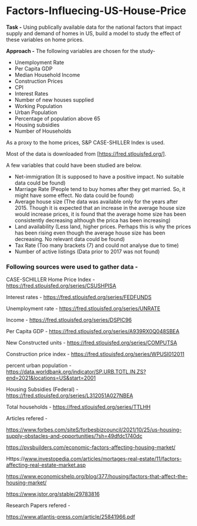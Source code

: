 # Factors-Influecing-US-House-Price
**Task -** Using publically available data for the national factors that impact supply and demand of homes in US, build a model to study the effect of these variables on home prices.

**Approach -** The following variables are chosen for the study-
- Unemployment Rate
- Per Capita GDP
- Median Household Income
- Construction Prices
- CPI 
- Interest Rates
- Number of new houses supplied
- Working Population
- Urban Population
- Percentage of population above 65
- Housing subsidies
- Number of Households

As a proxy to the home prices, S&P CASE-SHILLER Index is used. 

Most of the data is downloaded from [https://fred.stlouisfed.org/].

A few variables that could have been studied are below.

- Net-immigration (It is supposed to have a positive impact. No suitable data could be found)
- Marriage Rate (People tend to buy homes after they get married. So, it might have some effect. No data could be found)
- Average house size (The data was available only for the years after 2015. Though it is expected that an increase in the average house size would increase prices, it is found that the average home size has been consistently decreasing although the prica has been increasing)
- Land availability (Less land, higher prices. Perhaps this is why the prices has been rising even though the average house size has been decreasing. No relevant data could be found)
- Tax Rate (Too many brackets (7) and could not analyse due to time)
- Number of active listings (Data prior to 2017 was not found)

### Following sources were used to gather data -

CASE-SCHILLER Home Price Index - https://fred.stlouisfed.org/series/CSUSHPISA

Interest rates - https://fred.stlouisfed.org/series/FEDFUNDS

Unemployment rate - https://fred.stlouisfed.org/series/UNRATE

Income - https://fred.stlouisfed.org/series/DSPIC96

Per Capita GDP - https://fred.stlouisfed.org/series/A939RX0Q048SBEA

New Constructed units - https://fred.stlouisfed.org/series/COMPUTSA

Construction price index - https://fred.stlouisfed.org/series/WPUSI012011

percent urban population - https://data.worldbank.org/indicator/SP.URB.TOTL.IN.ZS?end=2021&locations=US&start=2001

Housing Subsidies (Federal) - https://fred.stlouisfed.org/series/L312051A027NBEA

Total households - https://fred.stlouisfed.org/series/TTLHH


Articles refered -

https://www.forbes.com/siteS/forbesbizcouncil/2021/10/25/us-housing-supply-obstacles-and-opportunities/?sh=49dfdc1740dc

https://pvsbuilders.com/economic-factors-affecting-housing-market/

Https://www.investopedia.com/articles/mortages-real-estate/11/factors-affecting-real-estate-market.asp

https://www.economicshelp.org/blog/377/housing/factors-that-affect-the-housing-market/

https://www.jstor.org/stable/29783816


Research Papers refered -

https://www.atlantis-press.com/article/25841966.pdf
